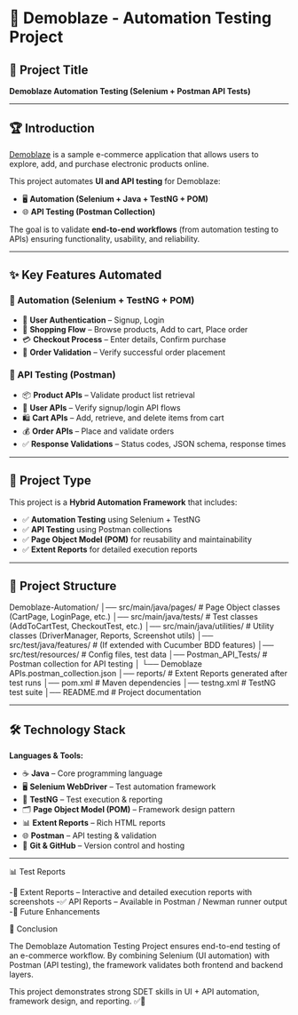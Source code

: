 # 🚀 Demoblaze - Automation Testing Project  

## 📌 Project Title  
**Demoblaze Automation Testing (Selenium + Postman API Tests)**  

---

## 🏆 Introduction  
[Demoblaze](https://www.demoblaze.com/) is a sample e-commerce application that allows users to explore, add, and purchase electronic products online.  

This project automates **UI and API testing** for Demoblaze:  
- 🖥️ **Automation (Selenium + Java + TestNG + POM)**  
- 🌐 **API Testing (Postman Collection)**  

The goal is to validate **end-to-end workflows** (from automation testing to APIs) ensuring functionality, usability, and reliability.  

---

## ✨ Key Features Automated  

### 🔹 Automation (Selenium + TestNG + POM)  
- 🔐 **User Authentication** – Signup, Login  
- 🛒 **Shopping Flow** – Browse products, Add to cart, Place order  
- 💳 **Checkout Process** – Enter details, Confirm purchase  
- 🧾 **Order Validation** – Verify successful order placement  
 

### 🔹 API Testing (Postman)  
- 📦 **Product APIs** – Validate product list retrieval  
- 👤 **User APIs** – Verify signup/login API flows  
- 🛍️ **Cart APIs** – Add, retrieve, and delete items from cart  
- 💰 **Order APIs** – Place and validate orders  
- ✅ **Response Validations** – Status codes, JSON schema, response times  

---

## 🔬 Project Type  
This project is a **Hybrid Automation Framework** that includes:  
- ✅ **Automation Testing** using Selenium + TestNG  
- ✅ **API Testing** using Postman collections  
- ✅ **Page Object Model (POM)** for reusability and maintainability  
- ✅ **Extent Reports** for detailed execution reports  

---

## 📂 Project Structure  

Demoblaze-Automation/
│── src/main/java/pages/ # Page Object classes (CartPage, LoginPage, etc.)
│── src/main/java/tests/ # Test classes (AddToCartTest, CheckoutTest, etc.)
│── src/main/java/utilities/ # Utility classes (DriverManager, Reports, Screenshot utils)
│── src/test/java/features/ # (If extended with Cucumber BDD features)
│── src/test/resources/ # Config files, test data
│── Postman_API_Tests/ # Postman collection for API testing
│ └── Demoblaze APIs.postman_collection.json
│── reports/ # Extent Reports generated after test runs
│── pom.xml # Maven dependencies
│── testng.xml # TestNG test suite
│── README.md # Project documentation

---

## 🛠️ Technology Stack  

**Languages & Tools:**  
- ☕ **Java** – Core programming language  
- 🖥️ **Selenium WebDriver** – Test automation framework  
- 🧪 **TestNG** – Test execution & reporting  
- 🗂️ **Page Object Model (POM)** – Framework design pattern  
- 📊 **Extent Reports** – Rich HTML reports  
- 🌐 **Postman** – API testing & validation  
- 📝 **Git & GitHub** – Version control and hosting  

---

📊 Test Reports

-📑 Extent Reports – Interactive and detailed execution reports with screenshots
-✅ API Reports – Available in Postman / Newman runner output
-🚀 Future Enhancements


🎯 Conclusion

The Demoblaze Automation Testing Project ensures end-to-end testing of an e-commerce workflow.
By combining Selenium (UI automation) with Postman (API testing), the framework validates both frontend and backend layers.

This project demonstrates strong SDET skills in UI + API automation, framework design, and reporting. ✅🚀


















